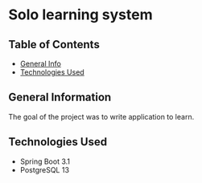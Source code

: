 # Solo learning system

## Table of Contents

* [General Info](#general-information)
* [Technologies Used](#technologies-used)

## General Information

The goal of the project was to write application to learn.

## Technologies Used

- Spring Boot 3.1
- PostgreSQL 13
